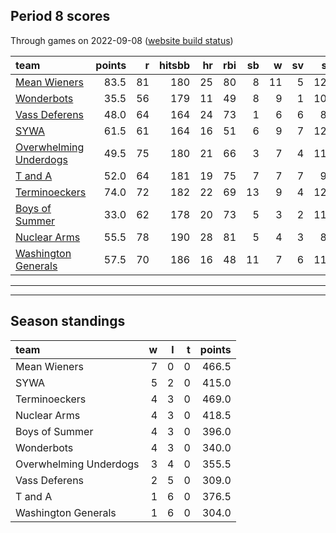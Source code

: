 

## Period 8 scores

Through games on 2022-09-08 ([website build status](https://github.com/brian-bot/pl-site/actions))


|team                                              | points|  r| hitsbb| hr| rbi| sb|  w| sv|  so|   era|  whip|
|:-------------------------------------------------|------:|--:|------:|--:|---:|--:|--:|--:|---:|-----:|-----:|
|[Mean Wieners](./meanwieners)                     |   83.5| 81|    180| 25|  80|  8| 11|  5| 121| 2.084| 0.936|
|[Wonderbots](./wonderbots)                        |   35.5| 56|    179| 11|  49|  8|  9|  1| 101| 4.021| 1.340|
|[Vass Deferens](./vassdeferens)                   |   48.0| 64|    164| 24|  73|  1|  6|  6|  87| 2.639| 0.959|
|[SYWA](./sywa)                                    |   61.5| 61|    164| 16|  51|  6|  9|  7| 127| 1.940| 0.907|
|[Overwhelming Underdogs](./overwhelmingunderdogs) |   49.5| 75|    180| 21|  66|  3|  7|  4| 113| 4.134| 1.241|
|[T and A](./tanda)                                |   52.0| 64|    181| 19|  75|  7|  7|  7|  99| 4.652| 1.265|
|[Terminoeckers](./terminoeckers)                  |   74.0| 72|    182| 22|  69| 13|  9|  4| 121| 2.554| 0.957|
|[Boys of Summer](./boysofsummer)                  |   33.0| 62|    178| 20|  73|  5|  3|  2| 111| 4.585| 1.350|
|[Nuclear Arms](./nucleararms)                     |   55.5| 78|    190| 28|  81|  5|  4|  3|  84| 3.606| 1.354|
|[Washington Generals](./washingtongenerals)       |   57.5| 70|    186| 16|  48| 11|  7|  6| 113| 3.908| 1.184|

* * *
* * *

## Season standings


|team                   |  w|  l|  t| points|
|:----------------------|--:|--:|--:|------:|
|Mean Wieners           |  7|  0|  0|  466.5|
|SYWA                   |  5|  2|  0|  415.0|
|Terminoeckers          |  4|  3|  0|  469.0|
|Nuclear Arms           |  4|  3|  0|  418.5|
|Boys of Summer         |  4|  3|  0|  396.0|
|Wonderbots             |  4|  3|  0|  340.0|
|Overwhelming Underdogs |  3|  4|  0|  355.5|
|Vass Deferens          |  2|  5|  0|  309.0|
|T and A                |  1|  6|  0|  376.5|
|Washington Generals    |  1|  6|  0|  304.0|


